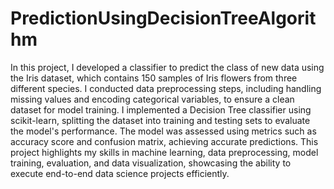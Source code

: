 # PredictionUsingDecisionTreeAlgorithm
In this project, I developed a classifier to predict the class of new data using the Iris dataset, which contains 150 samples of Iris flowers from three different species. I conducted data preprocessing steps, including handling missing values and encoding categorical variables, to ensure a clean dataset for model training. I implemented a Decision Tree classifier using scikit-learn, splitting the dataset into training and testing sets to evaluate the model's performance. The model was assessed using metrics such as accuracy score and confusion matrix, achieving accurate predictions. This project highlights my skills in machine learning, data preprocessing, model training, evaluation, and data visualization, showcasing the ability to execute end-to-end data science projects efficiently.
